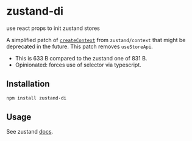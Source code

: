 # zustand-di

use react props to init zustand stores

A simplified patch of [`createContext`](https://github.com/pmndrs/zustand/blob/main/src/context.ts) from `zustand/context` that might be deprecated in the future. This patch removes `useStoreApi`.

- This is 633 B compared to the zustand one of 831 B.
- Opinionated: forces use of selector via typescript.

## Installation

```bash
npm install zustand-di
```

## Usage

See zustand [docs](https://github.com/pmndrs/zustand/blob/main/docs/guides/initialize-state-with-props.md).
